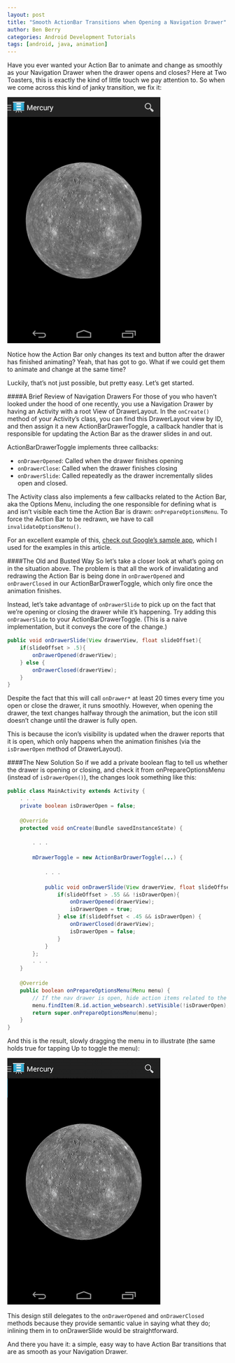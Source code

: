 ```yaml
---
layout: post
title: "Smooth ActionBar Transitions when Opening a Navigation Drawer"
author: Ben Berry
categories: Android Development Tutorials
tags: [android, java, animation]
---
```


Have you ever wanted your Action Bar to animate and change as smoothly as your Navigation Drawer when the drawer opens and closes? Here at Two Toasters, this is exactly the kind of little touch we pay attention to. So when we come across this kind of janky transition, we fix it:

![What it looks like before](/assets/2014-04-25-smooth_transition_with_nav_drawer/animation_before.gif)

<!--more-->

Notice how the Action Bar only changes its text and button after the drawer has finished animating? Yeah, that has got to go. What if we could get them to animate and change at the same time?

Luckily, that’s not just possible, but pretty easy. Let’s get started.

####A Brief Review of Navigation Drawers
For those of you who haven’t looked under the hood of one recently, you use a Navigation Drawer by having an Activity with a root View of DrawerLayout. In the `onCreate()` method of your Activity’s class, you can find this DrawerLayout view by ID, and then assign it a new ActionBarDrawerToggle, a callback handler that is responsible for updating the Action Bar as the drawer slides in and out.

ActionBarDrawerToggle implements three callbacks:
 * `onDrawerOpened`: Called when the drawer finishes opening
 * `onDrawerClose`: Called when the drawer finishes closing
 * `onDrawerSlide`: Called repeatedly as the drawer incrementally slides open and closed.

The Activity class also implements a few callbacks related to the Action Bar, aka the Options Menu, including the one responsible for defining what is and isn’t visible each time the Action Bar is drawn: `onPrepareOptionsMenu`. To force the Action Bar to be redrawn, we have to call `invalidateOptionsMenu()`.

For an excellent example of this, [check out Google’s sample app](http://developer.android.com/training/implementing-navigation/nav-drawer.html), which I used for the examples in this article.

####The Old and Busted Way
So let’s take a closer look at what’s going on in the situation above. The problem is that all the work of invalidating and redrawing the Action Bar is being done in `onDrawerOpened` and `onDrawerClosed` in our ActionBarDrawerToggle, which only fire once the animation finishes.

Instead, let’s take advantage of `onDrawerSlide` to pick up on the fact that we’re opening or closing the drawer while it’s happening. Try adding this `onDrawerSlide` to your ActionBarDrawerToggle. (This is a naive implementation, but it conveys the core of the change.)

```java
public void onDrawerSlide(View drawerView, float slideOffset){
    if(slideOffset > .5){
        onDrawerOpened(drawerView);
    } else {
        onDrawerClosed(drawerView);
    }
}
```

Despite the fact that this will call `onDrawer*` at least 20 times every time you open or close the drawer, it runs smoothly. However, when opening the drawer, the text changes halfway through the animation, but the icon still doesn’t change until the drawer is fully open.

This is because the icon’s visibility is updated when the drawer reports that it is open, which only happens when the animation finishes (via the `isDrawerOpen` method of DrawerLayout).

####The New Solution
So if we add a private boolean flag to tell us whether the drawer is opening or closing, and check it from onPrepareOptionsMenu (instead of `isDrawerOpen()`), the changes look something like this:

```java
public class MainActivity extends Activity {
    . . .
    private boolean isDrawerOpen = false;

    @Override
    protected void onCreate(Bundle savedInstanceState) {

        . . .

        mDrawerToggle = new ActionBarDrawerToggle(...) {

            . . .

            public void onDrawerSlide(View drawerView, float slideOffset) {
                if(slideOffset > .55 && !isDrawerOpen){
                    onDrawerOpened(drawerView);
                    isDrawerOpen = true;
                } else if(slideOffset < .45 && isDrawerOpen) {
                    onDrawerClosed(drawerView);
                    isDrawerOpen = false;
                }
            }
        };
        . . .
    }

    @Override
    public boolean onPrepareOptionsMenu(Menu menu) {
        // If the nav drawer is open, hide action items related to the content view
        menu.findItem(R.id.action_websearch).setVisible(!isDrawerOpen);
        return super.onPrepareOptionsMenu(menu);
    }
}
```

And this is the result, slowly dragging the menu in to illustrate (the same holds true for tapping Up to toggle the menu):

![The new smoothness](/assets/2014-04-25-smooth_transition_with_nav_drawer/animation_after.gif)

This design still delegates to the `onDrawerOpened` and `onDrawerClosed` methods because they provide semantic value in saying what they do; inlining them in to onDrawerSlide would be straightforward.

And there you have it: a simple, easy way to have Action Bar transitions that are as smooth as your Navigation Drawer.
